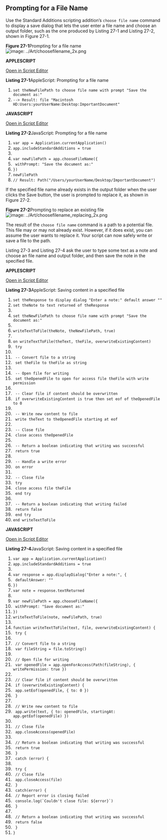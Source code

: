 <a id="//apple_ref/doc/uid/TP40016239-CH82"></a><a id="//apple_ref/doc/uid/TP40016239-CH82-SW1"></a>

## Prompting for a File Name

Use the Standard Additions scripting addition’s `choose file name` command to display a save dialog that lets the user enter a file name and choose an output folder, such as the one produced by Listing 27-1 and Listing 27-2, shown in Figure 27-1.

<a id="//apple_ref/doc/uid/TP40016239-CH82-SW2"></a>
**Figure 27-1**Prompting for a file name
![image: ../Art/choosefilename_2x.png](https://developer.apple.com/library/archive/mac-automation-scripting-guide/Art/choosefilename_2x.png)

**APPLESCRIPT**

[Open in Script Editor](https://developer.apple.com/library/archive/mac-automation-scripting-guide/applescript:/com.apple.scripteditor?action=new&script=set%20theNewFilePath%20to%20choose%20file%20name%20with%20prompt%20%22Save%20the%20document%20as%3A%22)

<a id="//apple_ref/doc/uid/TP40016239-CH82-SW3"></a>
**Listing 27-1**AppleScript: Prompting for a file name

1. `set theNewFilePath to choose file name with prompt "Save the document as:"`
2. `--> Result: file "Macintosh HD:Users:yourUserName:Desktop:ImportantDocument"`

**JAVASCRIPT**

[Open in Script Editor](https://developer.apple.com/library/archive/mac-automation-scripting-guide/applescript:/com.apple.scripteditor?action=new&script=var%20app%20%3D%20Application.currentApplication%28%29%0Aapp.includeStandardAdditions%20%3D%20true%0A%0Avar%20newFilePath%20%3D%20app.chooseFileName%28%7B%0A%20%20%20%20withPrompt%3A%20%22Save%20the%20document%20as%3A%22%0A%7D%29%0AnewFilePath)

<a id="//apple_ref/doc/uid/TP40016239-CH82-SW4"></a>
**Listing 27-2**JavaScript: Prompting for a file name

1. `var app = Application.currentApplication()`
2. `app.includeStandardAdditions = true`
3. ` `
4. `var newFilePath = app.chooseFileName({`
5. ` withPrompt: "Save the document as:"`
6. `})`
7. `newFilePath`
8. `// Result: Path("/Users/yourUserName/Desktop/ImportantDocument")`

If the specified file name already exists in the output folder when the user clicks the Save button, the user is prompted to replace it, as shown in Figure 27-2.

<a id="//apple_ref/doc/uid/TP40016239-CH82-SW5"></a>
**Figure 27-2**Prompting to replace an existing file
![image: ../Art/choosefilename_replacing_2x.png](https://developer.apple.com/library/archive/mac-automation-scripting-guide/Art/choosefilename_replacing_2x.png)

The result of the `choose file name` command is a path to a potential file. This file may or may not already exist. However, if it does exist, you can assume the user wants to replace it. Your script can now safely write or save a file to the path.

Listing 27-3 and Listing 27-4 ask the user to type some text as a note and choose an file name and output folder, and then save the note in the specified file.

**APPLESCRIPT**

[Open in Script Editor](https://developer.apple.com/library/archive/mac-automation-scripting-guide/applescript:/com.apple.scripteditor?action=new&script=set%20theResponse%20to%20display%20dialog%20%22Enter%20a%20note%3A%22%20default%20answer%20%22%22%0Aset%20theNote%20to%20text%20returned%20of%20theResponse%0A%0Aset%20theNewFilePath%20to%20choose%20file%20name%20with%20prompt%20%22Save%20the%20document%20as%3A%22%0A%0AwriteTextToFile%28theNote%2C%20theNewFilePath%2C%20true%29%0A%0Aon%20writeTextToFile%28theText%2C%20theFile%2C%20overwriteExistingContent%29%0A%20%20%20%20try%0A%0A%20%20%20%20%20%20%20%20--%20Convert%20file%20to%20a%20string%0A%20%20%20%20%20%20%20%20set%20theFile%20to%20theFile%20as%20string%0A%0A%20%20%20%20%20%20%20%20--%20Open%20file%20for%20writing%0A%20%20%20%20%20%20%20%20set%20theOpenedFile%20to%20open%20for%20access%20file%20theFile%20with%20write%20permission%0A%0A%20%20%20%20%20%20%20%20--%20Clear%20file%20if%20content%20should%20be%20overwritten%0A%20%20%20%20%20%20%20%20if%20overwriteExistingContent%20is%20true%20then%20set%20eof%20of%20theOpenedFile%20to%200%0A%0A%20%20%20%20%20%20%20%20--%20Write%20new%20content%20to%20file%0A%20%20%20%20%20%20%20%20write%20theText%20to%20theOpenedFile%20starting%20at%20eof%0A%0A%20%20%20%20%20%20%20%20--%20Close%20file%0A%20%20%20%20%20%20%20%20close%20access%20theOpenedFile%0A%0A%20%20%20%20%20%20%20%20--%20Return%20a%20boolean%20indicating%20that%20writing%20was%20successful%0A%20%20%20%20%20%20%20%20return%20true%0A%0A%20%20%20%20%20%20%20%20--%20Handle%20a%20write%20error%0A%20%20%20%20on%20error%0A%0A%20%20%20%20%20%20%20%20--%20Close%20file%0A%20%20%20%20%20%20%20%20try%0A%20%20%20%20%20%20%20%20%20%20%20%20close%20access%20file%20theFile%0A%20%20%20%20%20%20%20%20end%20try%0A%0A%20%20%20%20%20%20%20%20--%20Return%20a%20boolean%20indicating%20that%20writing%20failed%0A%20%20%20%20%20%20%20%20return%20false%0A%20%20%20%20end%20try%0Aend%20writeTextToFile%0A)

<a id="//apple_ref/doc/uid/TP40016239-CH82-SW6"></a>
**Listing 27-3**AppleScript: Saving content in a specified file

1. `set theResponse to display dialog "Enter a note:" default answer ""`
2. `set theNote to text returned of theResponse`
3. ` `
4. `set theNewFilePath to choose file name with prompt "Save the document as:"`
5. ` `
6. `writeTextToFile(theNote, theNewFilePath, true)`
7. ` `
8. `on writeTextToFile(theText, theFile, overwriteExistingContent)`
9. ` try`
10. ` `
11. ` -- Convert file to a string`
12. ` set theFile to theFile as string`
13. ` `
14. ` -- Open file for writing`
15. ` set theOpenedFile to open for access file theFile with write permission`
16. ` `
17. ` -- Clear file if content should be overwritten`
18. ` if overwriteExistingContent is true then set eof of theOpenedFile to 0`
19. ` `
20. ` -- Write new content to file`
21. ` write theText to theOpenedFile starting at eof`
22. ` `
23. ` -- Close file`
24. ` close access theOpenedFile`
25. ` `
26. ` -- Return a boolean indicating that writing was successful`
27. ` return true`
28. ` `
29. ` -- Handle a write error`
30. ` on error`
31. ` `
32. ` -- Close file`
33. ` try`
34. ` close access file theFile`
35. ` end try`
36. ` `
37. ` -- Return a boolean indicating that writing failed`
38. ` return false`
39. ` end try`
40. `end writeTextToFile`

**JAVASCRIPT**

[Open in Script Editor](https://developer.apple.com/library/archive/mac-automation-scripting-guide/applescript:/com.apple.scripteditor?action=new&script=var%20app%20%3D%20Application.currentApplication%28%29%0Aapp.includeStandardAdditions%20%3D%20true%0A%0Avar%20response%20%3D%20app.displayDialog%28%22Enter%20a%20note%3A%22%2C%20%7B%0A%20%20%20%20defaultAnswer%3A%20%22%22%0A%7D%29%0Avar%20note%20%3D%20response.textReturned%0A%0Avar%20newFilePath%20%3D%20app.chooseFileName%28%7B%0A%20%20%20%20withPrompt%3A%20%22Save%20document%20as%3A%22%0A%7D%29%0AwriteTextToFile%28note%2C%20newFilePath%2C%20true%29%0A%0Afunction%20writeTextToFile%28text%2C%20file%2C%20overwriteExistingContent%29%20%7B%0A%20%20%20%20try%20%7B%0A%0A%20%20%20%20%20%20%20%20%2F%2F%20Convert%20file%20to%20a%20string%0A%20%20%20%20%20%20%20%20var%20fileString%20%3D%20file.toString%28%29%0A%0A%20%20%20%20%20%20%20%20%2F%2F%20Open%20file%20for%20writing%0A%20%20%20%20%20%20%20%20var%20openedFile%20%3D%20app.openForAccess%28Path%28fileString%29%2C%20%7B%20writePermission%3A%20true%20%7D%29%0A%0A%20%20%20%20%20%20%20%20%2F%2F%20Clear%20file%20if%20content%20should%20be%20overwritten%0A%20%20%20%20%20%20%20%20if%20%28overwriteExistingContent%29%20%7B%0A%20%20%20%20%20%20%20%20%20%20%20%20app.setEof%28openedFile%2C%20%7B%20to%3A%200%20%7D%29%0A%20%20%20%20%20%20%20%20%7D%0A%0A%20%20%20%20%20%20%20%20%2F%2F%20Write%20new%20content%20to%20file%0A%20%20%20%20%20%20%20%20app.write%28text%2C%20%7B%20to%3A%20openedFile%2C%20startingAt%3A%20app.getEof%28openedFile%29%20%7D%29%0A%0A%20%20%20%20%20%20%20%20%2F%2F%20Close%20file%0A%20%20%20%20%20%20%20%20app.closeAccess%28openedFile%29%0A%0A%20%20%20%20%20%20%20%20%2F%2F%20Return%20a%20boolean%20indicating%20that%20writing%20was%20successful%0A%20%20%20%20%20%20%20%20return%20true%0A%20%20%20%20%7D%0A%20%20%20%20catch%20%28error%29%20%7B%0A%0A%20%20%20%20%20%20%20%20try%20%7B%0A%20%20%20%20%20%20%20%20%20%20%20%20%2F%2F%20Close%20file%0A%20%20%20%20%20%20%20%20%20%20%20%20app.closeAccess%28file%29%0A%20%20%20%20%20%20%20%20%7D%0A%20%20%20%20%20%20%20%20catch%28error%29%20%7B%0A%20%20%20%20%20%20%20%20%20%20%20%20%2F%2F%20Report%20error%20is%20closing%20failed%0A%20%20%20%20%20%20%20%20%20%20%20%20console.log%28%60Couldn%27t%20close%20file%3A%20%24%7Berror%7D%60%29%0A%20%20%20%20%20%20%20%20%7D%0A%0A%20%20%20%20%20%20%20%20%2F%2F%20Return%20a%20boolean%20indicating%20that%20writing%20was%20successful%0A%20%20%20%20%20%20%20%20return%20false%0A%20%20%20%20%7D%0A%7D)

<a id="//apple_ref/doc/uid/TP40016239-CH82-SW7"></a>
**Listing 27-4**JavaScript: Saving content in a specified file

1. `var app = Application.currentApplication()`
2. `app.includeStandardAdditions = true`
3. ` `
4. `var response = app.displayDialog("Enter a note:", {`
5. ` defaultAnswer: ""`
6. `})`
7. `var note = response.textReturned`
8. ` `
9. `var newFilePath = app.chooseFileName({`
10. ` withPrompt: "Save document as:"`
11. `})`
12. `writeTextToFile(note, newFilePath, true)`
13. ` `
14. `function writeTextToFile(text, file, overwriteExistingContent) {`
15. ` try {`
16. ` `
17. ` // Convert file to a string`
18. ` var fileString = file.toString()`
19. ` `
20. ` // Open file for writing`
21. ` var openedFile = app.openForAccess(Path(fileString), { writePermission: true })`
22. ` `
23. ` // Clear file if content should be overwritten`
24. ` if (overwriteExistingContent) {`
25. ` app.setEof(openedFile, { to: 0 })`
26. ` }`
27. ` `
28. ` // Write new content to file`
29. ` app.write(text, { to: openedFile, startingAt: app.getEof(openedFile) })`
30. ` `
31. ` // Close file`
32. ` app.closeAccess(openedFile)`
33. ` `
34. ` // Return a boolean indicating that writing was successful`
35. ` return true`
36. ` }`
37. ` catch (error) {`
38. ` `
39. ` try {`
40. ` // Close file`
41. ` app.closeAccess(file)`
42. ` }`
43. ` catch(error) {`
44. ` // Report error is closing failed`
45. ``  console.log(`Couldn't close file: ${error}`) ``
46. ` }`
47. ` `
48. ` // Return a boolean indicating that writing was successful`
49. ` return false`
50. ` }`
51. `}`

